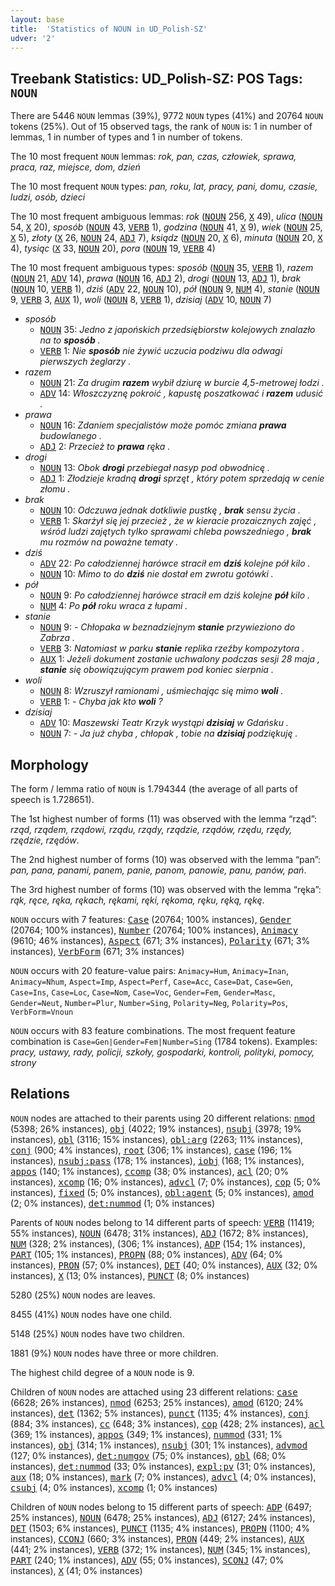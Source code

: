```yaml
---
layout: base
title:  'Statistics of NOUN in UD_Polish-SZ'
udver: '2'
---
```


## Treebank Statistics: UD_Polish-SZ: POS Tags: `NOUN`

There are 5446 `NOUN` lemmas (39%), 9772 `NOUN` types (41%) and 20764 `NOUN` tokens (25%).
Out of 15 observed tags, the rank of `NOUN` is: 1 in number of lemmas, 1 in number of types and 1 in number of tokens.

The 10 most frequent `NOUN` lemmas: <em>rok, pan, czas, człowiek, sprawa, praca, raz, miejsce, dom, dzień</em>

The 10 most frequent `NOUN` types:  <em>pan, roku, lat, pracy, pani, domu, czasie, ludzi, osób, dzieci</em>

The 10 most frequent ambiguous lemmas: <em>rok</em> (<tt><a href="pl_sz-pos-NOUN.html">NOUN</a></tt> 256, <tt><a href="pl_sz-pos-X.html">X</a></tt> 49), <em>ulica</em> (<tt><a href="pl_sz-pos-NOUN.html">NOUN</a></tt> 54, <tt><a href="pl_sz-pos-X.html">X</a></tt> 20), <em>sposób</em> (<tt><a href="pl_sz-pos-NOUN.html">NOUN</a></tt> 43, <tt><a href="pl_sz-pos-VERB.html">VERB</a></tt> 1), <em>godzina</em> (<tt><a href="pl_sz-pos-NOUN.html">NOUN</a></tt> 41, <tt><a href="pl_sz-pos-X.html">X</a></tt> 9), <em>wiek</em> (<tt><a href="pl_sz-pos-NOUN.html">NOUN</a></tt> 25, <tt><a href="pl_sz-pos-X.html">X</a></tt> 5), <em>złoty</em> (<tt><a href="pl_sz-pos-X.html">X</a></tt> 26, <tt><a href="pl_sz-pos-NOUN.html">NOUN</a></tt> 24, <tt><a href="pl_sz-pos-ADJ.html">ADJ</a></tt> 7), <em>ksiądz</em> (<tt><a href="pl_sz-pos-NOUN.html">NOUN</a></tt> 20, <tt><a href="pl_sz-pos-X.html">X</a></tt> 6), <em>minuta</em> (<tt><a href="pl_sz-pos-NOUN.html">NOUN</a></tt> 20, <tt><a href="pl_sz-pos-X.html">X</a></tt> 4), <em>tysiąc</em> (<tt><a href="pl_sz-pos-X.html">X</a></tt> 33, <tt><a href="pl_sz-pos-NOUN.html">NOUN</a></tt> 20), <em>pora</em> (<tt><a href="pl_sz-pos-NOUN.html">NOUN</a></tt> 19, <tt><a href="pl_sz-pos-VERB.html">VERB</a></tt> 4)

The 10 most frequent ambiguous types:  <em>sposób</em> (<tt><a href="pl_sz-pos-NOUN.html">NOUN</a></tt> 35, <tt><a href="pl_sz-pos-VERB.html">VERB</a></tt> 1), <em>razem</em> (<tt><a href="pl_sz-pos-NOUN.html">NOUN</a></tt> 21, <tt><a href="pl_sz-pos-ADV.html">ADV</a></tt> 14), <em>prawa</em> (<tt><a href="pl_sz-pos-NOUN.html">NOUN</a></tt> 16, <tt><a href="pl_sz-pos-ADJ.html">ADJ</a></tt> 2), <em>drogi</em> (<tt><a href="pl_sz-pos-NOUN.html">NOUN</a></tt> 13, <tt><a href="pl_sz-pos-ADJ.html">ADJ</a></tt> 1), <em>brak</em> (<tt><a href="pl_sz-pos-NOUN.html">NOUN</a></tt> 10, <tt><a href="pl_sz-pos-VERB.html">VERB</a></tt> 1), <em>dziś</em> (<tt><a href="pl_sz-pos-ADV.html">ADV</a></tt> 22, <tt><a href="pl_sz-pos-NOUN.html">NOUN</a></tt> 10), <em>pół</em> (<tt><a href="pl_sz-pos-NOUN.html">NOUN</a></tt> 9, <tt><a href="pl_sz-pos-NUM.html">NUM</a></tt> 4), <em>stanie</em> (<tt><a href="pl_sz-pos-NOUN.html">NOUN</a></tt> 9, <tt><a href="pl_sz-pos-VERB.html">VERB</a></tt> 3, <tt><a href="pl_sz-pos-AUX.html">AUX</a></tt> 1), <em>woli</em> (<tt><a href="pl_sz-pos-NOUN.html">NOUN</a></tt> 8, <tt><a href="pl_sz-pos-VERB.html">VERB</a></tt> 1), <em>dzisiaj</em> (<tt><a href="pl_sz-pos-ADV.html">ADV</a></tt> 10, <tt><a href="pl_sz-pos-NOUN.html">NOUN</a></tt> 7)


* <em>sposób</em>
  * <tt><a href="pl_sz-pos-NOUN.html">NOUN</a></tt> 35: <em>Jedno z japońskich przedsiębiorstw kolejowych znalazło na to <b>sposób</b> .</em>
  * <tt><a href="pl_sz-pos-VERB.html">VERB</a></tt> 1: <em>Nie <b>sposób</b> nie żywić uczucia podziwu dla odwagi pierwszych żeglarzy .</em>
* <em>razem</em>
  * <tt><a href="pl_sz-pos-NOUN.html">NOUN</a></tt> 21: <em>Za drugim <b>razem</b> wybił dziurę w burcie 4,5-metrowej łodzi .</em>
  * <tt><a href="pl_sz-pos-ADV.html">ADV</a></tt> 14: <em>Włoszczyznę pokroić , kapustę poszatkować i <b>razem</b> udusić .</em>
* <em>prawa</em>
  * <tt><a href="pl_sz-pos-NOUN.html">NOUN</a></tt> 16: <em>Zdaniem specjalistów może pomóc zmiana <b>prawa</b> budowlanego .</em>
  * <tt><a href="pl_sz-pos-ADJ.html">ADJ</a></tt> 2: <em>Przecież to <b>prawa</b> ręka .</em>
* <em>drogi</em>
  * <tt><a href="pl_sz-pos-NOUN.html">NOUN</a></tt> 13: <em>Obok <b>drogi</b> przebiegał nasyp pod obwodnicę .</em>
  * <tt><a href="pl_sz-pos-ADJ.html">ADJ</a></tt> 1: <em>Złodzieje kradną <b>drogi</b> sprzęt , który potem sprzedają w cenie złomu .</em>
* <em>brak</em>
  * <tt><a href="pl_sz-pos-NOUN.html">NOUN</a></tt> 10: <em>Odczuwa jednak dotkliwie pustkę , <b>brak</b> sensu życia .</em>
  * <tt><a href="pl_sz-pos-VERB.html">VERB</a></tt> 1: <em>Skarżył się jej przecież , że w kieracie prozaicznych zajęć , wśród ludzi zajętych tylko sprawami chleba powszedniego , <b>brak</b> mu rozmów na poważne tematy .</em>
* <em>dziś</em>
  * <tt><a href="pl_sz-pos-ADV.html">ADV</a></tt> 22: <em>Po całodziennej harówce stracił em <b>dziś</b> kolejne pół kilo .</em>
  * <tt><a href="pl_sz-pos-NOUN.html">NOUN</a></tt> 10: <em>Mimo to do <b>dziś</b> nie dostał em zwrotu gotówki .</em>
* <em>pół</em>
  * <tt><a href="pl_sz-pos-NOUN.html">NOUN</a></tt> 9: <em>Po całodziennej harówce stracił em dziś kolejne <b>pół</b> kilo .</em>
  * <tt><a href="pl_sz-pos-NUM.html">NUM</a></tt> 4: <em>Po <b>pół</b> roku wraca z łupami .</em>
* <em>stanie</em>
  * <tt><a href="pl_sz-pos-NOUN.html">NOUN</a></tt> 9: <em>- Chłopaka w beznadziejnym <b>stanie</b> przywieziono do Zabrza .</em>
  * <tt><a href="pl_sz-pos-VERB.html">VERB</a></tt> 3: <em>Natomiast w parku <b>stanie</b> replika rzeźby kompozytora .</em>
  * <tt><a href="pl_sz-pos-AUX.html">AUX</a></tt> 1: <em>Jeżeli dokument zostanie uchwalony podczas sesji 28 maja , <b>stanie</b> się obowiązującym prawem pod koniec sierpnia .</em>
* <em>woli</em>
  * <tt><a href="pl_sz-pos-NOUN.html">NOUN</a></tt> 8: <em>Wzruszył ramionami , uśmiechając się mimo <b>woli</b> .</em>
  * <tt><a href="pl_sz-pos-VERB.html">VERB</a></tt> 1: <em>- Chyba jak kto <b>woli</b> ?</em>
* <em>dzisiaj</em>
  * <tt><a href="pl_sz-pos-ADV.html">ADV</a></tt> 10: <em>Maszewski Teatr Krzyk wystąpi <b>dzisiaj</b> w Gdańsku .</em>
  * <tt><a href="pl_sz-pos-NOUN.html">NOUN</a></tt> 7: <em>- Ja już chyba , chłopak , tobie na <b>dzisiaj</b> podziękuję .</em>

## Morphology

The form / lemma ratio of `NOUN` is 1.794344 (the average of all parts of speech is 1.728651).

The 1st highest number of forms (11) was observed with the lemma “rząd”: <em>rząd, rządem, rządowi, rządu, rządy, rządzie, rządów, rzędu, rzędy, rzędzie, rzędów</em>.

The 2nd highest number of forms (10) was observed with the lemma “pan”: <em>pan, pana, panami, panem, panie, panom, panowie, panu, panów, pań</em>.

The 3rd highest number of forms (10) was observed with the lemma “ręka”: <em>rąk, ręce, ręka, rękach, rękami, ręki, rękoma, ręku, ręką, rękę</em>.

`NOUN` occurs with 7 features: <tt><a href="pl_sz-feat-Case.html">Case</a></tt> (20764; 100% instances), <tt><a href="pl_sz-feat-Gender.html">Gender</a></tt> (20764; 100% instances), <tt><a href="pl_sz-feat-Number.html">Number</a></tt> (20764; 100% instances), <tt><a href="pl_sz-feat-Animacy.html">Animacy</a></tt> (9610; 46% instances), <tt><a href="pl_sz-feat-Aspect.html">Aspect</a></tt> (671; 3% instances), <tt><a href="pl_sz-feat-Polarity.html">Polarity</a></tt> (671; 3% instances), <tt><a href="pl_sz-feat-VerbForm.html">VerbForm</a></tt> (671; 3% instances)

`NOUN` occurs with 20 feature-value pairs: `Animacy=Hum`, `Animacy=Inan`, `Animacy=Nhum`, `Aspect=Imp`, `Aspect=Perf`, `Case=Acc`, `Case=Dat`, `Case=Gen`, `Case=Ins`, `Case=Loc`, `Case=Nom`, `Case=Voc`, `Gender=Fem`, `Gender=Masc`, `Gender=Neut`, `Number=Plur`, `Number=Sing`, `Polarity=Neg`, `Polarity=Pos`, `VerbForm=Vnoun`

`NOUN` occurs with 83 feature combinations.
The most frequent feature combination is `Case=Gen|Gender=Fem|Number=Sing` (1784 tokens).
Examples: <em>pracy, ustawy, rady, policji, szkoły, gospodarki, kontroli, polityki, pomocy, strony</em>


## Relations

`NOUN` nodes are attached to their parents using 20 different relations: <tt><a href="pl_sz-dep-nmod.html">nmod</a></tt> (5398; 26% instances), <tt><a href="pl_sz-dep-obj.html">obj</a></tt> (4022; 19% instances), <tt><a href="pl_sz-dep-nsubj.html">nsubj</a></tt> (3978; 19% instances), <tt><a href="pl_sz-dep-obl.html">obl</a></tt> (3116; 15% instances), <tt><a href="pl_sz-dep-obl-arg.html">obl:arg</a></tt> (2263; 11% instances), <tt><a href="pl_sz-dep-conj.html">conj</a></tt> (900; 4% instances), <tt><a href="pl_sz-dep-root.html">root</a></tt> (306; 1% instances), <tt><a href="pl_sz-dep-case.html">case</a></tt> (196; 1% instances), <tt><a href="pl_sz-dep-nsubj-pass.html">nsubj:pass</a></tt> (178; 1% instances), <tt><a href="pl_sz-dep-iobj.html">iobj</a></tt> (168; 1% instances), <tt><a href="pl_sz-dep-appos.html">appos</a></tt> (140; 1% instances), <tt><a href="pl_sz-dep-ccomp.html">ccomp</a></tt> (38; 0% instances), <tt><a href="pl_sz-dep-acl.html">acl</a></tt> (20; 0% instances), <tt><a href="pl_sz-dep-xcomp.html">xcomp</a></tt> (16; 0% instances), <tt><a href="pl_sz-dep-advcl.html">advcl</a></tt> (7; 0% instances), <tt><a href="pl_sz-dep-cop.html">cop</a></tt> (5; 0% instances), <tt><a href="pl_sz-dep-fixed.html">fixed</a></tt> (5; 0% instances), <tt><a href="pl_sz-dep-obl-agent.html">obl:agent</a></tt> (5; 0% instances), <tt><a href="pl_sz-dep-amod.html">amod</a></tt> (2; 0% instances), <tt><a href="pl_sz-dep-det-nummod.html">det:nummod</a></tt> (1; 0% instances)

Parents of `NOUN` nodes belong to 14 different parts of speech: <tt><a href="pl_sz-pos-VERB.html">VERB</a></tt> (11419; 55% instances), <tt><a href="pl_sz-pos-NOUN.html">NOUN</a></tt> (6478; 31% instances), <tt><a href="pl_sz-pos-ADJ.html">ADJ</a></tt> (1672; 8% instances), <tt><a href="pl_sz-pos-NUM.html">NUM</a></tt> (328; 2% instances),  (306; 1% instances), <tt><a href="pl_sz-pos-ADP.html">ADP</a></tt> (154; 1% instances), <tt><a href="pl_sz-pos-PART.html">PART</a></tt> (105; 1% instances), <tt><a href="pl_sz-pos-PROPN.html">PROPN</a></tt> (88; 0% instances), <tt><a href="pl_sz-pos-ADV.html">ADV</a></tt> (64; 0% instances), <tt><a href="pl_sz-pos-PRON.html">PRON</a></tt> (57; 0% instances), <tt><a href="pl_sz-pos-DET.html">DET</a></tt> (40; 0% instances), <tt><a href="pl_sz-pos-AUX.html">AUX</a></tt> (32; 0% instances), <tt><a href="pl_sz-pos-X.html">X</a></tt> (13; 0% instances), <tt><a href="pl_sz-pos-PUNCT.html">PUNCT</a></tt> (8; 0% instances)

5280 (25%) `NOUN` nodes are leaves.

8455 (41%) `NOUN` nodes have one child.

5148 (25%) `NOUN` nodes have two children.

1881 (9%) `NOUN` nodes have three or more children.

The highest child degree of a `NOUN` node is 9.

Children of `NOUN` nodes are attached using 23 different relations: <tt><a href="pl_sz-dep-case.html">case</a></tt> (6628; 26% instances), <tt><a href="pl_sz-dep-nmod.html">nmod</a></tt> (6253; 25% instances), <tt><a href="pl_sz-dep-amod.html">amod</a></tt> (6120; 24% instances), <tt><a href="pl_sz-dep-det.html">det</a></tt> (1362; 5% instances), <tt><a href="pl_sz-dep-punct.html">punct</a></tt> (1135; 4% instances), <tt><a href="pl_sz-dep-conj.html">conj</a></tt> (884; 3% instances), <tt><a href="pl_sz-dep-cc.html">cc</a></tt> (648; 3% instances), <tt><a href="pl_sz-dep-cop.html">cop</a></tt> (428; 2% instances), <tt><a href="pl_sz-dep-acl.html">acl</a></tt> (369; 1% instances), <tt><a href="pl_sz-dep-appos.html">appos</a></tt> (349; 1% instances), <tt><a href="pl_sz-dep-nummod.html">nummod</a></tt> (331; 1% instances), <tt><a href="pl_sz-dep-obj.html">obj</a></tt> (314; 1% instances), <tt><a href="pl_sz-dep-nsubj.html">nsubj</a></tt> (301; 1% instances), <tt><a href="pl_sz-dep-advmod.html">advmod</a></tt> (127; 0% instances), <tt><a href="pl_sz-dep-det-numgov.html">det:numgov</a></tt> (75; 0% instances), <tt><a href="pl_sz-dep-obl.html">obl</a></tt> (68; 0% instances), <tt><a href="pl_sz-dep-det-nummod.html">det:nummod</a></tt> (33; 0% instances), <tt><a href="pl_sz-dep-expl-pv.html">expl:pv</a></tt> (31; 0% instances), <tt><a href="pl_sz-dep-aux.html">aux</a></tt> (18; 0% instances), <tt><a href="pl_sz-dep-mark.html">mark</a></tt> (7; 0% instances), <tt><a href="pl_sz-dep-advcl.html">advcl</a></tt> (4; 0% instances), <tt><a href="pl_sz-dep-csubj.html">csubj</a></tt> (4; 0% instances), <tt><a href="pl_sz-dep-xcomp.html">xcomp</a></tt> (1; 0% instances)

Children of `NOUN` nodes belong to 15 different parts of speech: <tt><a href="pl_sz-pos-ADP.html">ADP</a></tt> (6497; 25% instances), <tt><a href="pl_sz-pos-NOUN.html">NOUN</a></tt> (6478; 25% instances), <tt><a href="pl_sz-pos-ADJ.html">ADJ</a></tt> (6127; 24% instances), <tt><a href="pl_sz-pos-DET.html">DET</a></tt> (1503; 6% instances), <tt><a href="pl_sz-pos-PUNCT.html">PUNCT</a></tt> (1135; 4% instances), <tt><a href="pl_sz-pos-PROPN.html">PROPN</a></tt> (1100; 4% instances), <tt><a href="pl_sz-pos-CCONJ.html">CCONJ</a></tt> (660; 3% instances), <tt><a href="pl_sz-pos-PRON.html">PRON</a></tt> (449; 2% instances), <tt><a href="pl_sz-pos-AUX.html">AUX</a></tt> (441; 2% instances), <tt><a href="pl_sz-pos-VERB.html">VERB</a></tt> (372; 1% instances), <tt><a href="pl_sz-pos-NUM.html">NUM</a></tt> (345; 1% instances), <tt><a href="pl_sz-pos-PART.html">PART</a></tt> (240; 1% instances), <tt><a href="pl_sz-pos-ADV.html">ADV</a></tt> (55; 0% instances), <tt><a href="pl_sz-pos-SCONJ.html">SCONJ</a></tt> (47; 0% instances), <tt><a href="pl_sz-pos-X.html">X</a></tt> (41; 0% instances)

